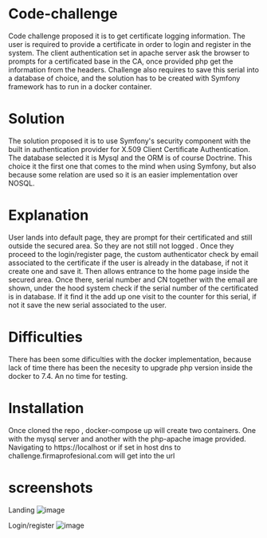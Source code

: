 # Code-challenge
Code challenge proposed it is to get certificate logging information. The user is required to provide a certificate in order to login and register in the system.
The client authentication set in apache server ask the browser to prompts for a certificated base in the CA, once provided php get the information from the headers. Challenge also requires to save this serial into a database of choice, and the solution has to be created with Symfony framework has to run in a docker container.

# Solution
The solution proposed it is to use Symfony's security component with the built in authentication provider for X.509 Client Certificate Authentication. The database selected it is Mysql and the ORM is of course Doctrine. This choice it the first one that comes to the mind when using Symfony, but also because some relation are used so it is an easier implementation over NOSQL.

# Explanation
User lands into default page, they are prompt for their certificated and still outside the secured area. So they are not still not logged .
Once they proceed to the login/register page, the custom authenticator check by email associated to the certificate if the user is already in the database, if not it create one and save it. Then allows entrance to the home page inside the secured area. Once there, serial number and CN together with the email are shown, under the hood system check if the serial number of the certificated is in database. If it find it the add up one visit to the counter for this serial, if not it save the new serial associated to the user.

# Difficulties 
There has been some dificulties with the docker implementation, because lack of time there has been the necesity to upgrade php version inside the docker to 7.4. An no time for testing. 

# Installation 
Once cloned the repo , docker-compose up will create two containers. One with the mysql server and another with the php-apache image provided.
Navigating to https://localhost or if set in host dns to challenge.firmaprofesional.com will get into the url

# screenshots

Landing 
![image](https://user-images.githubusercontent.com/15227541/120407232-01800f80-c34d-11eb-8171-0f26227ea9c9.png)

Login/register
![image](https://user-images.githubusercontent.com/15227541/120407663-e366df00-c34d-11eb-9977-8e72239ef9fe.png)






